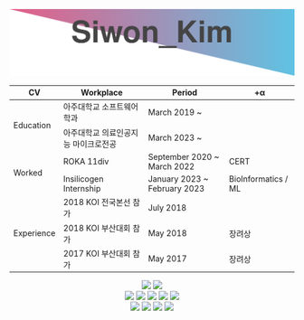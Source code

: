 <!--
**kimww42/kimww42** is a ✨ _special_ ✨ repository because its `README.md` (this file) appears on your GitHub profile.

Here are some ideas to get you started:

- 🔭 I’m currently working on ...
- 🌱 I’m currently learning ...
- 👯 I’m looking to collaborate on ...
- 🤔 I’m looking for help with ...
- 💬 Ask me about ...
- 📫 How to reach me: ...
- 😄 Pronouns: ...
- ⚡ Fun fact: ...
-->
<p align = "center">
  <img src="api.svg">
</p>
<div align=center>
<table>
    <thead>
        <tr>
            <th>CV</th>
            <th>Workplace</th>
            <th>Period</th>
          <th>+α</th>
        </tr>
    </thead>
    <tbody>
        <tr>
            <td rowspan=2>Education</td>
            <td>아주대학교 소프트웨어학과</td>
            <td>March 2019 ~</td>
          <td></td>
        </tr>
        <tr>
            <td>아주대학교 의료인공지능 마이크로전공</td>
            <td>March 2023 ~</td>
          <td></td>
        </tr>
        <tr>
            <td rowspan=2>Worked</td>
            <td>ROKA 11div</td>
            <td>September 2020 ~ March 2022</td>
          <td>CERT</td>
        </tr>
      <tr>
            <td>Insilicogen Internship</td>
            <td>January 2023 ~ February 2023</td>
          <td>BioInformatics / ML</td>
        </tr>
        <tr>
            <td rowspan=3>Experience</td>
            <td>2018 KOI 전국본선 참가</td>
          <td>July 2018</td>
          <td></td>
        </tr>
        <tr>
            <td>2018 KOI 부산대회 참가</td>
          <td>May 2018</td>
          <td>장려상</td>
        </tr>
      <tr>
            <td>2017 KOI 부산대회 참가</td>
          <td>May 2017</td>
          <td>장려상</td>
        </tr>
    </tbody>
</table>


<img src="https://img.shields.io/badge/Windows 10-0078D6?style=flat-square&logo=Windows&logoColor=white"/></a>
<img src="https://img.shields.io/badge/Ubuntu-E95420?style=flat-square&logo=Ubuntu&logoColor=white"/></a><br>
<img src="https://img.shields.io/badge/C-A8B9CC?style=flat-square&logo=C&logoColor=white"/></a>
<img src="https://img.shields.io/badge/C++-00599C?style=flat-square&logo=C%2B%2B&logoColor=white"/></a>
<img src="https://img.shields.io/badge/Java-007396?style=flat-square&logo=Java&logoColor=white"/></a>
<img src="https://img.shields.io/badge/Dart-0175C2?style=flat-square&logo=Dart&logoColor=white"/></a>
<img src="https://img.shields.io/badge/Flutter-02569B?style=flat-square&logo=Flutter&logoColor=white"/></a><br>
<img src="https://img.shields.io/badge/Android Studio-3DDC84?style=flat-square&logo=Android&logoColor=white"/></a>
<img src="https://img.shields.io/badge/Visual Studio-5C2D91?style=flat-square&logo=Visual Studio&logoColor=white"/></a>
<img src="https://img.shields.io/badge/Visual%20Studio%20Code-007ACC?style=flat-square&logo=Visual%20Studio%20Code&logoColor=white"/></a>
<img src="https://img.shields.io/badge/Eclipse-2C2255?style=flat-square&logo=Eclipse&logoColor=white"/></a>
</div>
